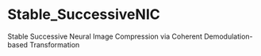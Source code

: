 # Stable_SuccessiveNIC
Stable Successive Neural Image Compression via Coherent Demodulation-based Transformation
